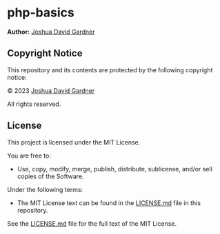 # php-basics

**Author:** [Joshua David Gardner](https://github.com/jgcoding2020/php-basics)

## Copyright Notice

This repository and its contents are protected by the following copyright notice:

© 2023 [Joshua David Gardner](https://github.com/jgcoding2020/My-Portfolio)

All rights reserved.

## License

This project is licensed under the MIT License.

You are free to:

- Use, copy, modify, merge, publish, distribute, sublicense, and/or sell copies of the Software.

Under the following terms:

- The MIT License text can be found in the [LICENSE.md](LICENSE.md) file in this repository.

See the [LICENSE.md](LICENSE.md) file for the full text of the MIT License.
